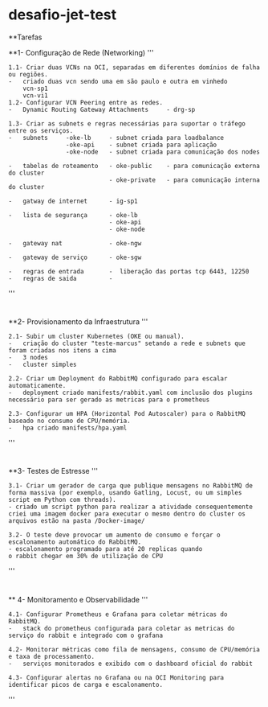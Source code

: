 # desafio-jet-test
**Tarefas

**1- Configuração de Rede (Networking)
'''

    1.1- Criar duas VCNs na OCI, separadas em diferentes domínios de falha ou regiões.
    -   criado duas vcn sendo uma em são paulo e outra em vinhedo
        vcn-sp1
        vcn-vi1
    1.2- Configurar VCN Peering entre as redes.
    -   Dynamic Routing Gateway Attachments     - drg-sp

    1.3- Criar as subnets e regras necessárias para suportar o tráfego entre os serviços.
    -   subnets     -oke-lb     - subnet criada para loadbalance
                    -oke-api    - subnet criada para aplicação
                    -oke-node   - subnet criada para comunicação dos nodes

    -   tabelas de roteamento   - oke-public    - para comunicação externa do cluster
                                - oke-private   - para comunicação interna do cluster
    
    -   gatway de internet      - ig-sp1

    -   lista de segurança      - oke-lb
                                - oke-api
                                - oke-node

    -   gateway nat             - oke-ngw

    -   gateway de serviço      - oke-sgw

    -   regras de entrada       -  liberação das portas tcp 6443, 12250 
    -   regras de saida         -          

'''
#
**2- Provisionamento da Infraestrutura
'''

    2.1- Subir um cluster Kubernetes (OKE ou manual).
    -   criação do cluster "teste-marcus" setando a rede e subnets que foram criadas nos itens a cima
    -   3 nodes
    -   cluster simples

    2.2- Criar um Deployment do RabbitMQ configurado para escalar automaticamente.
    -   deployment criado manifests/rabbit.yaml com inclusão dos plugins necessário para ser gerado as metricas para o prometheus

    2.3- Configurar um HPA (Horizontal Pod Autoscaler) para o RabbitMQ baseado no consumo de CPU/memória.
    -   hpa criado manifests/hpa.yaml

'''
#
**3- Testes de Estresse
'''

    3.1- Criar um gerador de carga que publique mensagens no RabbitMQ de forma massiva (por exemplo, usando Gatling, Locust, ou um simples script em Python com threads).
    - criado um script python para realizar a atividade consequentemente criei uma imagem docker para executar o mesmo dentro do cluster os arquivos estão na pasta /Docker-image/

    3.2- O teste deve provocar um aumento de consumo e forçar o escalonamento automático do RabbitMQ.
    - escalonamento programado para até 20 replicas quando 
    o rabbit chegar em 30% de utilização de CPU

'''
#
** 4- Monitoramento e Observabilidade
'''

    4.1- Configurar Prometheus e Grafana para coletar métricas do RabbitMQ.
    -   stack do prometheus configurada para coletar as metricas do serviço do rabbit e integrado com o grafana

    4.2- Monitorar métricas como fila de mensagens, consumo de CPU/memória e taxa de processamento.
    -   serviços monitorados e exibido com o dashboard oficial do rabbit

    4.3- Configurar alertas no Grafana ou na OCI Monitoring para identificar picos de carga e escalonamento.

'''
#    